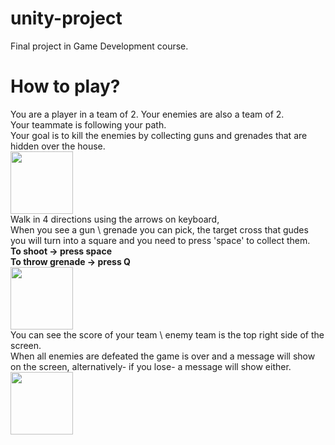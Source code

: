 # unity-project
Final project in Game Development course.

# How to play?
You are a player in a team of 2. Your enemies are also a team of 2.  
Your teammate is following your path.  
Your goal is to kill the enemies by collecting guns and grenades that are hidden over the house.  
<img src="/../../../../katiaStepovoy/portfolio/blob/main/client/src/pages/images/game4.png" align="center" height="100">  
Walk in 4 directions using the arrows on keyboard,  
When you see a gun \ grenade you can pick, the target cross that gudes you will turn into a square and you need to press 'space' to collect them.  
**To shoot -> press space**  
**To throw grenade -> press Q**  
<img src="/../../../../katiaStepovoy/portfolio/blob/main/client/src/pages/images/game8.png" align="center" height="100">    
You can see the score of your team \ enemy team is the top right side of the screen.  
When all enemies are defeated the game is over and a message will show on the screen, alternatively- if you lose- a message will show either.  
<img src="/../../../../katiaStepovoy/portfolio/blob/main/client/src/pages/images/game9.png" align="center" height="100">    
